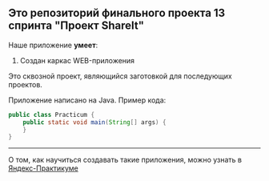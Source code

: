 ## Это репозиторий финального проекта 13 спринта "Проект ShareIt"

Наше приложение **умеет**:
1. Создан каркас WEB-приложения

Это сквозной проект, являющийся заготовкой для последующих проектов.

Приложение написано на Java. Пример кода:
```java
public class Practicum {
    public static void main(String[] args) {
    }
}
```
------
О том, как научиться создавать такие приложения, можно узнать в [Яндекс-Практикуме](https://practicum.yandex.ru/java-developer/ "Тут учат Java!")
